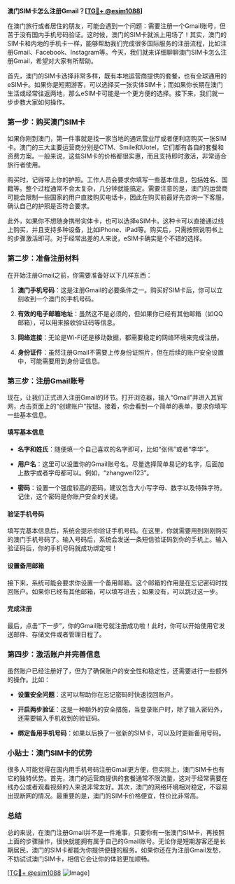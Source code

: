 **澳门SIM卡怎么注册Gmail？[[TG💪+ @esim1088](https://t.me/s/esim1088)]**

在澳门旅行或者居住的朋友，可能会遇到一个问题：需要注册一个Gmail账号，但苦于没有国内手机号码验证。这时候，澳门的SIM卡就派上用场了！其实，澳门的SIM卡和内地的手机卡一样，能够帮助我们完成很多国际服务的注册流程，比如注册Gmail、Facebook、Instagram等。今天，我们就来详细聊聊澳门SIM卡怎么注册Gmail，希望对大家有所帮助。

首先，澳门的SIM卡选择非常多样，既有本地运营商提供的套餐，也有全球通用的eSIM卡。如果你是短期游客，可以选择买一张实体SIM卡；而如果你长期在澳门生活或经常往返两地，那么eSIM卡可能是一个更方便的选择。接下来，我们就一步步教大家如何操作。

### 第一步：购买澳门SIM卡

如果你刚到澳门，第一件事就是找一家当地的通讯营业厅或者便利店购买一张SIM卡。澳门的三大主要运营商分别是CTM、Smile和Uotel，它们都有各自的套餐和资费方案。一般来说，这些SIM卡的价格都很实惠，而且支持即时激活，非常适合旅行者使用。

购买时，记得带上你的护照。工作人员会要求你填写一些基本信息，包括姓名、国籍等。整个过程通常不会太复杂，几分钟就能搞定。需要注意的是，澳门的运营商可能会限制一些国家的用户直接购买电话卡，因此在购买前最好先咨询一下客服，确认自己的护照是否符合要求。

此外，如果你不想随身携带实体卡，也可以选择eSIM卡。这种卡可以直接通过线上购买，并且支持多种设备，比如iPhone、iPad等。购买后，只需按照说明书上的步骤激活即可。对于经常出差的人来说，eSIM卡确实是个不错的选择。

### 第二步：准备注册材料

在开始注册Gmail之前，你需要准备好以下几样东西：

1. **澳门手机号码**：这是注册Gmail的必要条件之一。购买好SIM卡后，你可以立刻收到一个澳门的手机号码。
   
2. **有效的电子邮箱地址**：虽然这不是必须的，但如果你已经有其他邮箱（如QQ邮箱），可以用来接收验证码等信息。

3. **网络连接**：无论是Wi-Fi还是移动数据，都需要稳定的网络环境来完成注册。

4. **身份证件**：虽然注册Gmail不需要上传身份证照片，但在后续的账户安全设置中，可能需要用到身份证信息。

### 第三步：注册Gmail账号

现在，让我们正式进入注册Gmail的环节。打开浏览器，输入“Gmail”并进入其官网，点击页面上的“创建账户”按钮。接着，你会看到一个简单的表单，要求你填写一些基本信息。

#### 填写基本信息

- **名字和姓氏**：随便填一个自己喜欢的名字即可，比如“张伟”或者“李华”。
  
- **用户名**：这里可以设置你的Gmail账号名。尽量选择简单易记的名字，后面加上数字或者字母都可以。例如，“zhangwei123”。

- **密码**：设置一个强度较高的密码，建议包含大小写字母、数字以及特殊字符。记住，这个密码是你账户安全的关键。

#### 验证手机号码

填写完基本信息后，系统会提示你验证手机号码。在这里，你就需要用到刚刚购买的澳门手机号码了。输入号码后，系统会发送一条短信验证码到你的手机上。输入验证码后，你的手机号码就成功绑定啦！

#### 设置备用邮箱

接下来，系统可能会要求你设置一个备用邮箱。这个邮箱的作用是在忘记密码时找回账户。如果你已经有其他邮箱，可以填写进去；如果没有，可以跳过这一步。

#### 完成注册

最后，点击“下一步”，你的Gmail账号就注册成功啦！此时，你可以开始使用它发送邮件、存储文件或者管理日程了。

### 第四步：激活账户并完善信息

虽然账户已经注册好了，但为了确保账户的安全性和稳定性，还需要进行一些额外的操作。比如：

- **设置安全问题**：这可以帮助你在忘记密码时快速找回账户。
  
- **开启两步验证**：这是一种额外的安全措施，当登录账户时，除了输入密码外，还需要输入手机收到的验证码。

- **绑定备用手机号码**：如果以后换了一张新的SIM卡，可以及时更新备用号码。

### 小贴士：澳门SIM卡的优势

很多人可能觉得在国内用手机号码注册Gmail更方便，但实际上，澳门SIM卡也有它的独特优势。首先，澳门的运营商提供的套餐通常不限流量，这对于经常需要在线办公或者观看视频的人来说非常友好。其次，澳门的网络环境相对稳定，不容易出现断网的情况。最重要的是，澳门的SIM卡价格便宜，性价比非常高。

### 总结

总的来说，在澳门注册Gmail并不是一件难事，只要你有一张澳门SIM卡，再按照上面的步骤操作，很快就能拥有属于自己的Gmail账号。无论你是短期游客还是长期居民，澳门的SIM卡都能为你提供便捷的服务。如果你还在为注册Gmail发愁，不妨试试澳门SIM卡，相信它会让你的体验更加顺畅。

[[TG💪+ @esim1088](https://t.me/s/esim1088) ![Image](https://i.postimg.cc/4NQfJmqS/Snipaste-2025-05-13-00-14-12.png)]